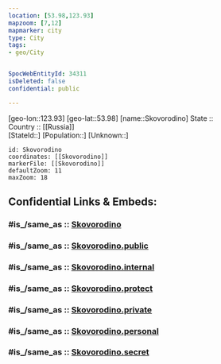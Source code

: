 ```yaml
---
location: [53.98,123.93] 
mapzoom: [7,12] 
mapmarker: city 
type: City
tags:
- geo/City


SpocWebEntityId: 34311
isDeleted: false
confidential: public

---
```

[geo-lon::123.93] 
[geo-lat::53.98] 
[name::Skovorodino] 
State ::  
Country :: [[Russia]]  
[StateId::] 
[Population::] 
[Unknown::] 


```leaflet
id: Skovorodino
coordinates: [[Skovorodino]] 
markerFile: [[Skovorodino]] 
defaultZoom: 11 
maxZoom: 18
```


## Confidential Links & Embeds: 

### #is_/same_as :: [Skovorodino](/_Standards/Earth/Continent/Asia/Asia~North/Asia~NorthEast/Amur_Oblast/City/Skovorodino.md) 

### #is_/same_as :: [Skovorodino.public](/_public/Earth/Continent/Asia/Asia~North/Asia~NorthEast/Amur_Oblast/City/Skovorodino.public.md) 

### #is_/same_as :: [Skovorodino.internal](/_internal/Earth/Continent/Asia/Asia~North/Asia~NorthEast/Amur_Oblast/City/Skovorodino.internal.md) 

### #is_/same_as :: [Skovorodino.protect](/_protect/Earth/Continent/Asia/Asia~North/Asia~NorthEast/Amur_Oblast/City/Skovorodino.protect.md) 

### #is_/same_as :: [Skovorodino.private](/_private/Earth/Continent/Asia/Asia~North/Asia~NorthEast/Amur_Oblast/City/Skovorodino.private.md) 

### #is_/same_as :: [Skovorodino.personal](/_personal/Earth/Continent/Asia/Asia~North/Asia~NorthEast/Amur_Oblast/City/Skovorodino.personal.md) 

### #is_/same_as :: [Skovorodino.secret](/_secret/Earth/Continent/Asia/Asia~North/Asia~NorthEast/Amur_Oblast/City/Skovorodino.secret.md)

